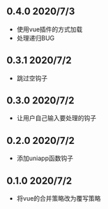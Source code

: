 ## 0.4.0 2020/7/3

- 使用vue插件的方式加载
- 处理递归BUG

## 0.3.1 2020/7/2

- 跳过空钩子

## 0.3.0 2020/7/2

- 让用户自己输入要处理的钩子

## 0.2.0 2020/7/2

- 添加uniapp函数钩子

## 0.1.0 2020/7/2

- 将vue的合并策略改为覆写策略